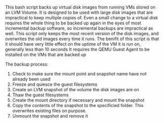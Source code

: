 This bash script backs up virtual disk images from running VMs stored on an LVM Volume.
It is designed to be used with large disk images that are impractical to keep multiple copies of.
Even a small change to a virtual disk requires the whole thing to be backed up again in the eyes of most incremental backup software, so incremental backups are impractical as well.
This script only keeps the most recent version of the disk images, and overwrites the old images every time it runs.
The benifit of this script is that it should have very little effect on the uptime of the VM it is run on, generally less than 10 seconds
It requires the QEMU Guest Agent to be installed on the VMs that are backed up

The backup process:
1. Check to make sure the mount point and snapshot name have not already been used
2. Freeze and quiesce the guest filesystems
3. Create an LVM snapshot of the volume the disk images are on
4. Thaw the guest filesystems
5. Create the mount directory if necessary and mount the snapshot
6. Copy the contents of the snapshot to the specificied folder. This overwrites existing files on purpose.
7. Unmount the snapshot and remove it